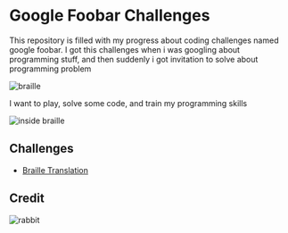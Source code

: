 # Google Foobar Challenges
This repository is filled with my progress about coding challenges named google foobar. I got this challenges when i was googling about programming stuff, and then suddenly i got invitation to solve about programming problem

![braille](https://user-images.githubusercontent.com/38213112/127672428-cc575dad-ca1f-4753-9124-4adafaf7ce6a.png)

I want to play, solve some code, and train my programming skills

![inside braille](https://user-images.githubusercontent.com/38213112/127672446-19d96c37-dfa3-46a7-9a16-08ebb120e6a8.png)

## Challenges
- [Braille Translation](challenges/braille-translation)

## Credit
![rabbit](https://user-images.githubusercontent.com/38213112/127675030-fc69c13d-05fd-4a11-b495-971cc3b8d69a.png)
